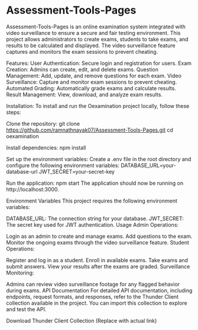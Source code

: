 # Assessment-Tools-Pages

Assessment-Tools-Pages is an online examination system integrated with video surveillance to ensure a secure and fair testing environment. This project allows administrators to create exams, students to take exams, and results to be calculated and displayed. The video surveillance feature captures and monitors the exam sessions to prevent cheating.

Features:
User Authentication: Secure login and registration for users.
Exam Creation: Admins can create, edit, and delete exams.
Question Management: Add, update, and remove questions for each exam.
Video Surveillance: Capture and monitor exam sessions to prevent cheating.
Automated Grading: Automatically grade exams and calculate results.
Result Management: View, download, and analyze exam results.

Installation:
To install and run the Oexamination project locally, follow these steps:

Clone the repository:
git clone https://github.com/ramnathnayak07/Assessment-Tools-Pages.git
cd oexamination

Install dependencies:
npm install

Set up the environment variables:
Create a .env file in the root directory and configure the following environment variables:
DATABASE_URL=your-database-url
JWT_SECRET=your-secret-key

Run the application:
npm start
The application should now be running on http://localhost:3000.

Environment Variables
This project requires the following environment variables:

DATABASE_URL: The connection string for your database.
JWT_SECRET: The secret key used for JWT authentication.
Usage
Admin Operations:

Login as an admin to create and manage exams.
Add questions to the exam.
Monitor the ongoing exams through the video surveillance feature.
Student Operations:

Register and log in as a student.
Enroll in available exams.
Take exams and submit answers.
View your results after the exams are graded.
Surveillance Monitoring:

Admins can review video surveillance footage for any flagged behavior during exams.
API Documentation
For detailed API documentation, including endpoints, request formats, and responses, refer to the Thunder Client collection available in the project. You can import this collection to explore and test the API.

Download Thunder Client Collection (Replace with actual link)
